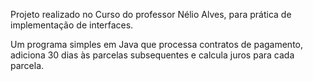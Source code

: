 Projeto realizado no Curso do professor Nélio Alves, para prática de implementação de interfaces.

Um programa simples em Java que processa contratos de pagamento, adiciona 30 dias às parcelas subsequentes e calcula juros para cada parcela.